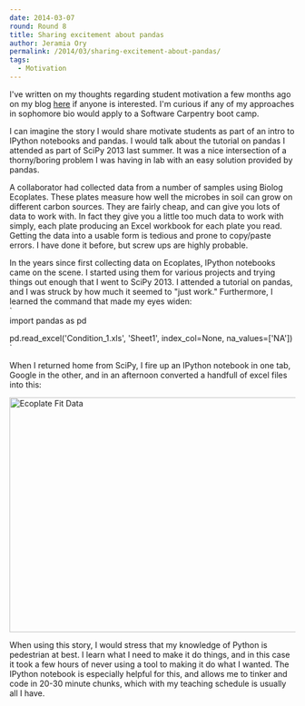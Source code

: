 ```yaml
---
date: 2014-03-07
round: Round 8
title: Sharing excitement about pandas
author: Jeramia Ory
permalink: /2014/03/sharing-excitement-about-pandas/
tags:
  - Motivation
---
```

I've written on my thoughts regarding student motivation a few months ago on my blog <a href="http://drlabratory.com/student-motivation/" title="Student Motivation" target="_blank">here</a> if anyone is interested. I'm curious if any of my approaches in sophomore bio would apply to a Software Carpentry boot camp.

I can imagine the story I would share motivate students as part of an intro to IPython notebooks and pandas. I would talk about the tutorial on pandas I attended as part of SciPy 2013 last summer. It was a nice intersection of a thorny/boring problem I was having in lab with an easy solution provided by pandas. 

A collaborator had collected data from a number of samples using Biolog Ecoplates. These plates measure how well the microbes in soil can grow on different carbon sources. They are fairly cheap, and can give you lots of data to work with. In fact they give you a little too much data to work with simply, each plate producing an Excel workbook for each plate you read. Getting the data into a usable form is tedious and prone to copy/paste errors. I have done it before, but screw ups are highly probable.

In the years since first collecting data on Ecoplates, IPython notebooks came on the scene. I started using them for various projects and trying things out enough that I went to SciPy 2013. I attended a tutorial on pandas, and I was struck by how much it seemed to "just work." Furthermore, I learned the command that made my eyes widen:  
`<br />
import pandas as pd</p>
<p>pd.read_excel('Condition_1.xls', 'Sheet1', index_col=None, na_values=['NA'])<br />
`

When I returned home from SciPy, I fire up an IPython notebook in one tab, Google in the other, and in an afternoon converted a handfull of excel files into this:

[<img src="http://files.software-carpentry.org/training-course/2014/03/Screen-Shot-2014-03-07-at-4.24.29-PM-1024x600.png" alt="Ecoplate Fit Data" width="707" height="414" class="aligncenter size-large wp-image-6271" />][1]

When using this story, I would stress that my knowledge of Python is pedestrian at best. I learn what I need to make it do things, and in this case it took a few hours of never using a tool to making it do what I wanted. The IPython notebook is especially helpful for this, and allows me to tinker and code in 20-30 minute chunks, which with my teaching schedule is usually all I have.

 [1]: http://files.software-carpentry.org/training-course/2014/03/Screen-Shot-2014-03-07-at-4.24.29-PM.png
